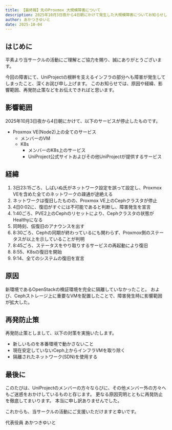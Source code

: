 ```yaml
---
title: 【最終報】先のProxmox 大規模障害について
description: 2025年10月3日夜から4日朝にかけて発生した大規模障害についてお知らせします。
author: あかつきゆいと
date: 2025-10-04
---
```


## はじめに

平素より当サークルの活動にご理解とご協力を賜り、誠にありがとうございます。

今回の障害にて、UniProjectの根幹を支えるインフラの部分へも障害が発生してしまったこと、深くお詫び申し上げます。
このお知らせでは、原因や経緯、影響範囲、再発防止策などをお伝えできればと思います。

## 影響範囲

2025年10月3日夜から4日朝にかけて、以下のサービスが停止したものです。

- Proxmox VE(Node2)上の全てのサービス
  - メンバーのVM
  - K8s
    - メンバーのK8s上のサービス
    - UniProject公式サイトおよびその他UniProjectが提供するサービス

## 経緯

1. 3日23:15ごろ、しばいぬ氏がネットワーク設定を誤って設定し、Proxmox VEを含めた全てのネットワークの疎通が途絶える
2. ネットワークは復旧したものの、Proxmox VE上のCephクラスタが停止
3. 4日0:02に、復旧がすぐには不可能であると判断し、障害発生を宣言
4. 1:40ごろ、PVE2上のCephのリセットにより、Cephクラスタの状態がHealthyになる
5. 同時刻、仮復旧のアナウンスを出す
6. 8:30ごろ、Cephの同期が終わっているにも関わらず、Proxmox側のステータスが以上を示していることが判明
7. 8:45ごろ、ステータスをやり取りするサービスの再起動により復旧
8. 8:55、K8sの復旧を開始
9. 9:14、全てのシステムの復旧を宣言

## 原因

新環境であるOpenStackの検証環境を完全に隔離していなかったこと。
および、Cephストレージ上に重要なVMを配置したことで、障害発生時に影響範囲が拡大した。

## 再発防止策

再発防止策としまして、以下の対策を実施いたします。

- 新しいものを本番環境で動かさないこと
- 現在安定していないCeph上からインフラVMを取り除く
- 隔離されたネットワーク(SDN)を使用する

## 最後に

このたびは、UniProjectのメンバーの方々ならびに、その他メンバー外の方々へもご迷惑をおかけしているものと存じます。
更なる原因究明とともに再発防止を徹底してまいります。
本当に申し訳ありませんでした。

これからも、当サークルの活動にご支援いただけますと幸いです。

代表役員 あかつきゆいと

